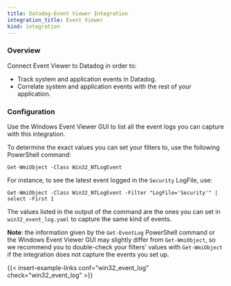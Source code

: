 ```yaml
---
title: Datadog-Event Viewer Integration
integration_title: Event Viewer
kind: integration
---
```


### Overview

Connect Event Viewer to Datadog in order to:

* Track system and application events in Datadog.
* Correlate system and application events with the rest of your application.


### Configuration


Use the Windows Event Viewer GUI to list all the event logs you can capture with this integration.

To determine the exact values you can set your filters to, use the following PowerShell
command:

    Get-WmiObject -Class Win32_NTLogEvent

For instance, to see the latest event logged in the `Security` LogFile, use:

    Get-WmiObject -Class Win32_NTLogEvent -Filter "LogFile='Security'" | select -First 1

The values listed in the output of the command are the ones you can set in `win32_event_log.yaml`
to capture the same kind of events.

**Note**: the information given by the `Get-EventLog` PowerShell command or the Windows Event Viewer
GUI may slightly differ from `Get-WmiObject`, so we recommend you to double-check your filters' values
with `Get-WmiObject` if the integration does not capture the events you set up.

{{< insert-example-links conf="win32_event_log" check="win32_event_log" >}}
